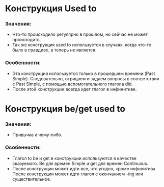 # Конструкция Used to
### Значения:
 -	Что-то происходило регулярно в прошлом, но сейчас не может происходить.
 -	 Так же конструкция used to используется в случаях, когда что-то было в правдиво, а теперь не является.
   
### Особенности:

 - Эта конструкция используется только в прошедшем времени (Past Simple). Следовательно, отрицаем и задаем вопросы в соответствии с Past Simple, с помощью вспомогательного глагола did. 
 - 	После этой конструкции всегда идет глагол в инфинитиве.

# Конструкция be/get used to
### Значения:
 - 	Привычка к чему-либо.

### Особенности:

 - 	Глагол to be и get в конструкции используются в качестве сказуемого. Be для времен Simple и get для времен Continuous. 
 - 	После конструкции может идти все, что угодно, кроме инфинитива. После конструкции может идти глагол с окончанием –ing или существительное.
